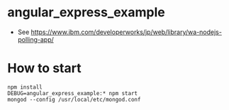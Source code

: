 # angular_express_example

- See https://www.ibm.com/developerworks/jp/web/library/wa-nodejs-polling-app/

# How to start

```
npm install
DEBUG=angular_express_example:* npm start
mongod --config /usr/local/etc/mongod.conf
```

